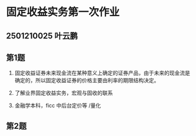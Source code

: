 # 固定收益实务第一次作业
2501210025 叶云鹏
-----
## 第1题
1. 固定收益证券未来现金流在某种意义上确定的证券产品，由于未来的现金流是确定的，所以固定收益证券的价格主要由利率的期限结构决定。

2. 了解业界固定收益实务，宏观与固收的联系

3. 金融学本科，ficc 中后台定价等 /量化

## 第2题